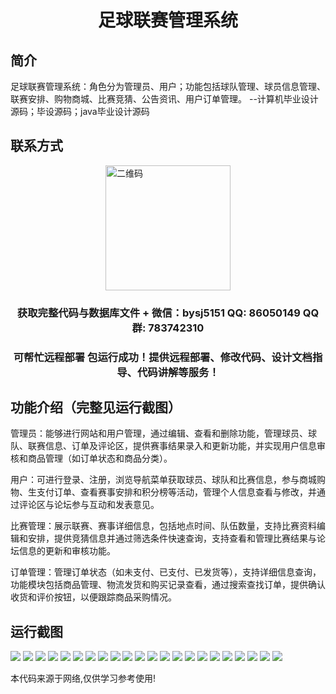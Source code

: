 <p><h1 align="center">足球联赛管理系统</h1></p>

## 简介
足球联赛管理系统：角色分为管理员、用户；功能包括球队管理、球员信息管理、联赛安排、购物商城、比赛竞猜、公告资讯、用户订单管理。    --计算机毕业设计源码；毕设源码；java毕业设计源码


## 联系方式
<img src="https://bs-1329754181.cos.ap-shanghai.myqcloud.com/wx.jpg" alt="二维码" style="display: block; margin: 0 auto;" width="200px">
<p><h3 align="center">获取完整代码与数据库文件 + 微信：bysj5151 QQ: 86050149 QQ群: 783742310</h3></p>
<p><h3 align="center">可帮忙远程部署 包运行成功！提供远程部署、修改代码、设计文档指导、代码讲解等服务！</h3></p>

## 功能介绍（完整见运行截图）
管理员：能够进行网站和用户管理，通过编辑、查看和删除功能，管理球员、球队、联赛信息、订单及评论区，提供赛事结果录入和更新功能，并实现用户信息审核和商品管理（如订单状态和商品分类）。

用户：可进行登录、注册，浏览导航菜单获取球员、球队和比赛信息，参与商城购物、生支付订单、查看赛事安排和积分榜等活动，管理个人信息查看与修改，并通过评论区与论坛参与互动和发表意见。

比赛管理：展示联赛、赛事详细信息，包括地点时间、队伍数量，支持比赛资料编辑和安排，提供竞猜信息并通过筛选条件快速查询，支持查看和管理比赛结果与论坛信息的更新和审核功能。

订单管理：管理订单状态（如未支付、已支付、已发货等），支持详细信息查询，功能模块包括商品管理、物流发货和购买记录查看，通过搜索查找订单，提供确认收货和评价按钮，以便跟踪商品采购情况。


## 运行截图
![](https://bs-1329754181.cos.ap-shanghai.myqcloud.com/ssm/FootballLeagueManagementSystem/img/001.jpg)
![](https://bs-1329754181.cos.ap-shanghai.myqcloud.com/ssm/FootballLeagueManagementSystem/img/002.jpg)
![](https://bs-1329754181.cos.ap-shanghai.myqcloud.com/ssm/FootballLeagueManagementSystem/img/003.jpg)
![](https://bs-1329754181.cos.ap-shanghai.myqcloud.com/ssm/FootballLeagueManagementSystem/img/004.jpg)
![](https://bs-1329754181.cos.ap-shanghai.myqcloud.com/ssm/FootballLeagueManagementSystem/img/005.jpg)
![](https://bs-1329754181.cos.ap-shanghai.myqcloud.com/ssm/FootballLeagueManagementSystem/img/006.jpg)
![](https://bs-1329754181.cos.ap-shanghai.myqcloud.com/ssm/FootballLeagueManagementSystem/img/007.jpg)
![](https://bs-1329754181.cos.ap-shanghai.myqcloud.com/ssm/FootballLeagueManagementSystem/img/008.jpg)
![](https://bs-1329754181.cos.ap-shanghai.myqcloud.com/ssm/FootballLeagueManagementSystem/img/009.jpg)
![](https://bs-1329754181.cos.ap-shanghai.myqcloud.com/ssm/FootballLeagueManagementSystem/img/010.jpg)
![](https://bs-1329754181.cos.ap-shanghai.myqcloud.com/ssm/FootballLeagueManagementSystem/img/011.jpg)
![](https://bs-1329754181.cos.ap-shanghai.myqcloud.com/ssm/FootballLeagueManagementSystem/img/012.jpg)
![](https://bs-1329754181.cos.ap-shanghai.myqcloud.com/ssm/FootballLeagueManagementSystem/img/013.jpg)
![](https://bs-1329754181.cos.ap-shanghai.myqcloud.com/ssm/FootballLeagueManagementSystem/img/014.jpg)
![](https://bs-1329754181.cos.ap-shanghai.myqcloud.com/ssm/FootballLeagueManagementSystem/img/015.jpg)
![](https://bs-1329754181.cos.ap-shanghai.myqcloud.com/ssm/FootballLeagueManagementSystem/img/016.jpg)
![](https://bs-1329754181.cos.ap-shanghai.myqcloud.com/ssm/FootballLeagueManagementSystem/img/017.jpg)
![](https://bs-1329754181.cos.ap-shanghai.myqcloud.com/ssm/FootballLeagueManagementSystem/img/018.jpg)
![](https://bs-1329754181.cos.ap-shanghai.myqcloud.com/ssm/FootballLeagueManagementSystem/img/019.jpg)
![](https://bs-1329754181.cos.ap-shanghai.myqcloud.com/ssm/FootballLeagueManagementSystem/img/020.jpg)
![](https://bs-1329754181.cos.ap-shanghai.myqcloud.com/ssm/FootballLeagueManagementSystem/img/021.jpg)
![](https://bs-1329754181.cos.ap-shanghai.myqcloud.com/ssm/FootballLeagueManagementSystem/img/022.jpg)

<p>本代码来源于网络,仅供学习参考使用!</p>
